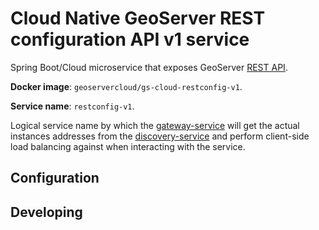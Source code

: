 # Cloud Native GeoServer REST configuration API v1 service

Spring Boot/Cloud microservice that exposes GeoServer [REST API](https://docs.geoserver.org/stable/en/user/rest/).

**Docker image**: `geoservercloud/gs-cloud-restconfig-v1`.

**Service name**: `restconfig-v1`.

Logical service name by which the [gateway-service](gateway-service.yml) will get the actual instances addresses from the [discovery-service](discovery-service.yml) and perform client-side load balancing against when interacting with the service.

## Configuration

## Developing

